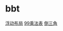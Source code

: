 # bbt

[浮动布局](https://kiiizuna.github.io/bbt/week1/float%20layout.html)
[99乘法表](https://kiiizuna.github.io/bbt/week1/multiplication%20table.html)
[倒三角](https://kiiizuna.github.io/bbt/week1/triangle.html)